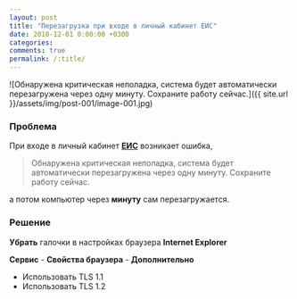 ```yaml
---
layout: post
title: "Перезагрузка при входе в личный кабинет ЕИС"
date: 2018-12-01 0:00:00 +0300
categories:
comments: true
permalink: /:title/
---
```


![Обнаружена критическая неполадка, система будет автоматически перезагружена через одну минуту. Сохраните работу сейчас.]({{ site.url }}/assets/img/post-001/image-001.jpg)

### Проблема

При входе в личный кабинет **[ЕИС](http://zakupki.gov.ru/)** возникает ошибка,

> Обнаружена критическая неполадка, система будет автоматически перезагружена через одну минуту. Сохраните работу сейчас.

а потом компьютер через **минуту** сам перезагружается.

### Решение

**Убрать** галочки в настройках браузера **Internet Explorer**

**Сервис** - **Свойства браузера** - **Дополнительно**

* Использовать TLS 1.1
* Использовать TLS 1.2